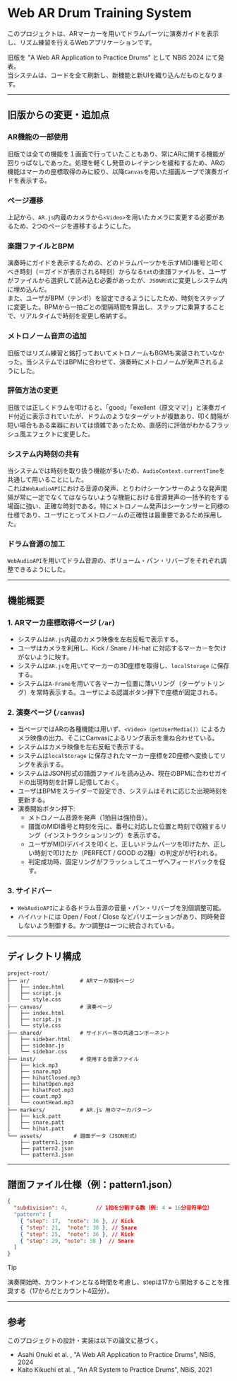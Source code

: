 # Web AR Drum Training System

このプロジェクトは、ARマーカーを用いてドラムパーツに演奏ガイドを表示し、リズム練習を行えるWebアプリケーションです。

旧版を "A Web AR Application to Practice Drums" として NBiS 2024 にて発表。  
当システムは、コードを全て刷新し、新機能と新UIを織り込んだものとなります。

---

## 旧版からの変更・追加点

### AR機能の一部使用
旧版では全ての機能を１画面で行っていたこともあり、常にARに関する機能が回りっぱなしであった。処理を軽くし発音のレイテンシを緩和するため、ARの機能はマーカの座標取得のみに絞り、以降`Canvas`を用いた描画ループで演奏ガイドを表示する。

### ページ遷移
上記から、`AR.js`内蔵のカメラから`<Video>`を用いたカメラに変更する必要があるため、2つのページを遷移するようにした。

### 楽譜ファイルとBPM
演奏時にガイドを表示するための、どのドラムパーツかを示すMIDI番号と叩くべき時刻（＝ガイドが表示される時刻）からなる`txt`の楽譜ファイルを、ユーザがファイルから選択して読み込む必要があったが、`JSON形式`に変更しシステム内に埋め込んだ。  
また、ユーザがBPM（テンポ）を設定できるようにしたため、時刻をステップに変更した。BPMから一拍ごとの間隔時間を算出し、ステップに乗算することで、リアルタイムで時刻を変更し格納する。

### メトロノーム音声の追加
旧版ではリズム練習と銘打っておいてメトロノームもBGMも実装されていなかった。当システムではBPMに合わせて、演奏時にメトロノームが発声されるようにした。

### 評価方法の変更
旧版では正しくドラムを叩けると、「good」「exellent（原文ママ）」と演奏ガイド付近に表示されていたが、ドラムのようなターゲットが複数あり、叩く間隔が短い場合もある楽器においては煩雑であったため、直感的に評価がわかるフラッシュ風エフェクトに変更した。

### システム内時刻の共有
当システムでは時刻を取り扱う機能が多いため、`AudioContext.currentTime`を共通して用いることにした。  
これは`WebAudioAPI`における音源の発声、とりわけシーケンサーのような発声間隔が常に一定でなくてはならないような機能における音源発声の一括予約をする場面に強い、正確な時刻である。特にメトロノーム発声はシーケンサーと同様の仕様であり、ユーザにとってメトロノームの正確性は最重要であるため採用した。

### ドラム音源の加工
`WebAudioAPI`を用いてドラム音源の、ボリューム・パン・リバーブをそれぞれ調整できるようにした。

---

## 機能概要

### 1. ARマーカ座標取得ページ (`/ar`)
- システムは`AR.js`内蔵のカメラ映像を左右反転で表示する。
- ユーザはカメラを利用し、Kick / Snare / Hi-hat に対応するマーカーを欠けがないように映す。
- システムは`AR.js`を用いてマーカーの3D座標を取得し、`localStorage` に保存する。
- システムは`A-Frame`を用いて各マーカー位置に薄いリング（ターゲットリング）を常時表示する。ユーザによる認識ボタン押下で座標が固定される。

### 2. 演奏ページ (`/canvas`)
- 当ページではARの各種機能は用いず、`<Video>（getUserMedia()）`によるカメラ映像の出力、そこにCanvasによるリング表示を重ね合わせている。
- システムはカメラ映像を左右反転で表示する。
- システムは`localStorage` に保存されたマーカー座標を2D座標へ変換してリングを表示する。
- システムはJSON形式の譜面ファイルを読み込み、現在のBPMに合わせガイドの出現時刻を計算し記憶しておく。
- ユーザはBPMをスライダーで設定でき、システムはそれに応じた出現時刻を更新する。
- 演奏開始ボタン押下:
  - メトロノーム音源を発声（1拍目は強拍音）。
  - 譜面のMIDI番号と時刻を元に、番号に対応した位置と時刻で収縮するリング（インストラクションリング）を表示する。
  - ユーザがMIDIデバイスを叩くと、正しいドラムパーツを叩けたか、正しい時刻で叩けたか（PERFECT / GOOD の2種）の判定がが行われる。
  - 判定成功時、固定リングがフラッシュしてユーザへフィードバックを促す。

### 3. サイドバー
- `WebAudioAPI`による各ドラム音源の音量・パン・リバーブを別個調整可能。
- ハイハットには Open / Foot / Close などバリエーションがあり、同時発音しないよう制御する。かつ調整は一つに統合されている。

---

## ディレクトリ構成
```
project-root/
├── ar/                # ARマーカ取得ページ
│   ├── index.html
│   ├── script.js
│   └── style.css
├── canvas/            # 演奏ページ
│   ├── index.html
│   ├── script.js
│   └── style.css
├── shared/            # サイドバー等の共通コンポーネント
│   ├── sidebar.html
│   ├── sidebar.js
│   └── sidebar.css
├── inst/              # 使用する音源ファイル
│   ├── kick.mp3
│   ├── snare.mp3
│   ├── hihatClosed.mp3
│   ├── hihatOpen.mp3
│   ├── hihatFoot.mp3
│   ├── count.mp3
│   └── countHead.mp3
├── markers/           # AR.js 用のマーカパターン
│   ├── kick.patt
│   ├── snare.patt
│   └── hihat.patt
└── assets/          # 譜面データ（JSON形式）
    ├── pattern1.json
    ├── pattern2.json
    └── pattern3.json
```

---

## 譜面ファイル仕様（例：pattern1.json）

```json
{
  "subdivision": 4,         // 1拍を分割する数（例: 4 = 16分音符単位）
  "pattern": [
    { "step": 17,  "note": 36 }, // Kick
    { "step": 21,  "note": 38 }, // Snare
    { "step": 25,  "note": 36 }, // Kick
    { "step": 29, "note": 38 }  // Snare
  ]
}
```
> [!TIP]
> 演奏開始時、カウントインとなる時間を考慮し、stepは17から開始することを推奨する（17からだとカウント4回分）。

---

## 参考

このプロジェクトの設計・実装は以下の論文に基づく。
- Asahi Onuki et al. , "A Web AR Application to Practice Drums", NBiS, 2024  
- Kaito Kikuchi et al. , "An AR System to Practice Drums", NBiS, 2021
